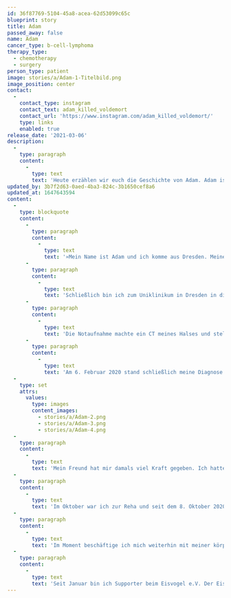 ```yaml
---
id: 36f87769-5104-45a8-acea-62d53099c65c
blueprint: story
title: Adam
passed_away: false
name: Adam
cancer_type: b-cell-lymphoma
therapy_type:
  - chemotherapy
  - surgery
person_type: patient
image: stories/a/Adam-1-Titelbild.png
image_position: center
contact:
  -
    contact_type: instagram
    contact_text: adam_killed_voldemort
    contact_url: 'https://www.instagram.com/adam_killed_voldemort/'
    type: links
    enabled: true
release_date: '2021-03-06'
description:
  -
    type: paragraph
    content:
      -
        type: text
        text: 'Heute erzählen wir euch die Geschichte von Adam. Adam ist stolzer Katzen-Papa, leidenschaftlicher Fotograf, Schlagzeuger und ein wahrer Gryffendor, auch wenn er insgeheim ein riesen Fan von Bellatrix Lestrange ist.'
updated_by: 3b7f2d63-0aed-4ba3-824c-3b1650cef8a6
updated_at: 1647643594
content:
  -
    type: blockquote
    content:
      -
        type: paragraph
        content:
          -
            type: text
            text: '»Mein Name ist Adam und ich komme aus Dresden. Meine Geschichte beginnt vor knapp einem Jahr. Ich habe im Januar 2020 dauernd Rauschen im Ohr gehabt und so einen Druck im Kopf und Hals – so als würde ich die ganze Zeit Kopfstand machen …'
      -
        type: paragraph
        content:
          -
            type: text
            text: 'Schließlich bin ich zum Uniklinikum in Dresden in die Notaufnahme gefahren, die mich aber mit den Worten ›Ich hätte nur einen Infekt‹ wieder wegschickten. Dann fingen bei mir Ausfallerscheinungen an: Ich hatte Sehstörungen, Gangstörungen und Sprachstörungen. Insgesamt hatte ich drei solcher Anfälle; einen davon auf Arbeit. Daraufhin bin ich zu meiner Hausärztin, die eine Sonografie meines Halses machte und eine Thrombose in der Halsschlagader feststellte. Dann ging alles sehr schnell: Rettungswagen ins Klinikum Dresden Friedrichstadt.'
      -
        type: paragraph
        content:
          -
            type: text
            text: 'Die Notaufnahme machte ein CT meines Halses und stellte abgesehen von meiner Thrombose einen Tumor im Mediastinum fest. Eine Biopsie über die rechte Seite durch den Brustkorb folgte, die jedoch leider nicht erfolgreich war und wiederholt werden musste. Also eine zweite Biopsie frontal von vorne, wobei sie meine Lunge bei der Operation kollabieren lassen mussten.'
      -
        type: paragraph
        content:
          -
            type: text
            text: 'Am 6. Februar 2020 stand schließlich meine Diagnose fest: primäres mediastinales B-Zell-Lymphom. Ich bekam sechs Antikörper-Gaben und sechs Chemozyklen. Ich verlor insgesamt 15 Kilo, hatte arge Empfindungsstörungen in den Händen und Füssen und Mundschleimhautentzündungen plagten mich bei jedem Zyklus. Im Sommer erhielt ich noch 15 Bestrahlungen.'
  -
    type: set
    attrs:
      values:
        type: images
        content_images:
          - stories/a/Adam-2.png
          - stories/a/Adam-3.png
          - stories/a/Adam-4.png
  -
    type: paragraph
    content:
      -
        type: text
        text: 'Mein Freund hat mir damals viel Kraft gegeben. Ich hatte in dem Sinne keine Angst vor dem Tod, sondern eher Angst nicht mehr da zu sein, vergessen zu werden, alles zu verpassen. Also habe ich gekämpft, ich wollte meine 2-jährige Katze nicht alleine lassen und meine zwei Nichten und meinen Neffen aufwachsen sehen.'
  -
    type: paragraph
    content:
      -
        type: text
        text: 'Im Oktober war ich zur Reha und seit dem 8. Oktober 2020 gelte ich erstmals als krebsfrei. Derzeit warte ich auf die Auswertung meines letzten PET CTs. Wenn das so weit safe ist, wird meine Wiedereingliederung angestrebt.'
  -
    type: paragraph
    content:
      -
        type: text
        text: 'Im Moment beschäftige ich mich weiterhin mit meiner körperlichen Fitness und den finanziellen Sorgen, die so eine Erkrankung mit sich bringt. Leider bin ich sehr davon betroffen und das Krankengeld reicht hinten und vorne nicht.'
  -
    type: paragraph
    content:
      -
        type: text
        text: 'Seit Januar bin ich Supporter beim Eisvogel e.V. Der Eisvogel e.V. ist für mich eine Herzenssache. Ich möchte gerne den Menschen die Angst nehmen über Krebs zu reden. Krebs sollte kein Tabuthema mehr sein. Ich habe die Erfahrung gemacht, dass Männer etwas benachteiligt werden. Zum Beispiel beim Thema Haare. Als Mann bekommt man einfach nur den Spruch aufgedrückt: ›Sie können ja eine Mütze tragen!‹ – Genau, ich will ganz bestimmt den Rest meines Lebens eine Mütze tragen, wenn die Haare nicht wieder zurückkommen. Nicht jeder Mann trägt einen mega kurzen Kurzhaarschnitt. Deswegen würde ich mir wünschen, dass mehr Männer ihre wahren Gefühle auch ausdrücken und sich eingestehen, dass Krebs sie schwächt.«'
---
```

